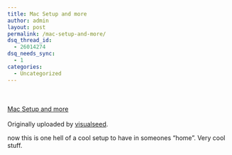 ```yaml
---
title: Mac Setup and more
author: admin
layout: post
permalink: /mac-setup-and-more/
dsq_thread_id:
  - 26014274
dsq_needs_sync:
  - 1
categories:
  - Uncategorized
---
```

<div>
  <a href="http://www.flickr.com/photos/92579619@N00/86410009/" title="photo sharing"><img src="http://static.flickr.com/42/86410009_811b4d78e7_m.jpg" alt /></a><br /> <br /> <span><br /> <a href="http://www.flickr.com/photos/92579619@N00/86410009/">Mac Setup and more</a><br /> <br /> Originally uploaded by <a href="http://www.flickr.com/people/92579619@N00/">visualseed</a>.<br /> </span>
</div>

now this is one hell of a cool setup to have in someones &#8220;home&#8221;. Very cool stuff.